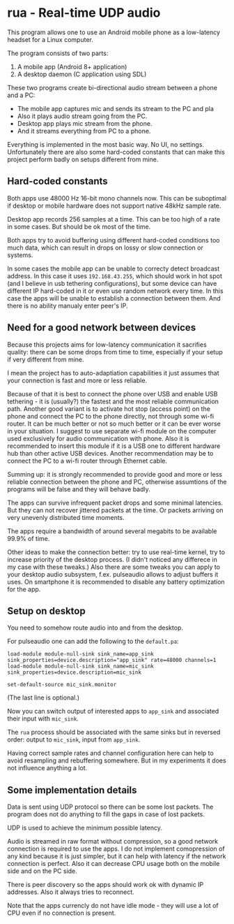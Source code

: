 # rua - Real-time UDP audio

This program allows one to use an Android mobile phone as a low-latency headset for a Linux computer.

The program consists of two parts:

1. A mobile app (Android 8+ application)
2. A desktop daemon (C application using SDL)

These two programs create bi-directional audio stream between a phone and a PC:

* The mobile app captures mic and sends its stream to the PC and pla
* Also it plays audio stream going from the PC.
* Desktop app plays mic stream from the phone.
* And it streams everything from PC to a phone.

Everything is implemented in the most basic way. No UI, no settings. Unfortunately there are also some hard-coded constants that can make this project perform badly on setups different from mine.

## Hard-coded constants

Both apps use 48000 Hz 16-bit mono channels now. This can be suboptimal if desktop or mobile hardware does not support native 48kHz sample rate.

Desktop app records 256 samples at a time. This can be too high of a rate in some cases. But should be ok most of the time.

Both apps try to avoid buffering using different hard-coded conditions too much data, which can result in drops on lossy or slow connection or systems.

In some cases the mobile app can be unable to correcty detect broadcast address. In this case it uses `192.168.43.255`, which should work in hot spot (and I believe in usb tethering configurations), but some device can have different IP hard-coded in it or even use random network every time. In this case the apps will be unable to establish a connection between them. And there is no ability manualy enter peer's IP.


## Need for a good network between devices

Because this projects aims for low-latency communication it sacrifies quality: there can be some drops from time to time, especially if your setup if very different from mine.

I mean the project has to auto-adaptiation capabilities it just assumes that your connection is fast and more or less reliable.

Because of that it is best to connect the phone over USB and enable USB tethering - it is (usually?) the fastest and the most reliable communication path. Another good variant is to activate hot stop (access point) on the phone and connect the PC to the phone directly, not through some wi-fi router. It can be much better or not so much better or it can be ever worse in your situation. I suggest to use separate wi-fi module on the computer used exclusively for audio communication with phone. Also it is recommended to insert this module if it is a USB one to different hardware hub than other active USB devices. Another recommendation may be to connect the PC to a wi-fi router through Ethernet cable.

Summing up: it is strongly recommended to provide good and more or less reliable connection between the phone and PC, otherwise assumtions of the programs will be false and they will behave badly.

The apps can survive infrequent packet drops and some minimal latencies. But they can not recover jittered packets at the time. Or packets arriving on very unevenly distributed time moments.

The apps require a bandwidth of around several megabits to be available 99.9% of time.

Other ideas to make the connection better: try to use real-time kernel, try to increase priority of the desktop process. (I didn't noticed any differece in my case with these tweaks.) Also there are some tweaks you can apply to your desktop audio subsystem, f.ex. pulseaudio allows to adjust buffers it uses. On smartphone it is recommended to disable any battery optimization for the app.


## Setup on desktop

You need to somehow route audio into and from the desktop.

For pulseaudio one can add the following to the `default.pa`:

    load-module module-null-sink sink_name=app_sink sink_properties=device.description="app_sink" rate=48000 channels=1
    load-module module-null-sink sink_name=mic_sink sink_properties=device.description=mic_sink

    set-default-source mic_sink.monitor

(The last line is optional.)

Now you can switch output of interested apps to `app_sink` and associated their input with `mic_sink`.

The `rua` process should be associated with the same sinks but in reversed order: output to `mic_sink`, input from `app_sink`.

Having correct sample rates and channel configuration here can help to avoid resampling and rebuffering somewhere. But in my experiments it does not influence anything a lot.


## Some implementation details

Data is sent using UDP protocol so there can be some lost packets. The program does not do anything to fill the gaps in case of lost packets.

UDP is used to achieve the minimum possible latency.

Audio is streamed in raw format without compression, so a good network connection is required to use the apps. I do not implement comopression of any kind because it is just simpler, but it can help with latency if the network connection is perfect. Also it can decrease CPU usage both on the mobile side and on the PC side.

There is peer discovery so the apps should work ok with dynamic IP addresses. Also it always tries to reconnect.

Note that the apps currencly do not have idle mode - they will use a lot of CPU even if no connection is present.
